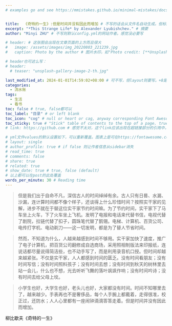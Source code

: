 ```yaml
---
# examples go and see https://mmistakes.github.io/minimal-mistakes/docs/quick-start-guide/


title:  《奇特的一生》:但是时间并没有因此而增加 # 不写的话会从文件名自动生成。但标题不宜太长
excerpt: "*This Strange Life* by Alexander Lyubishchev." # 摘要
author: "Minyi ZHU" # 不写则默认config.yml的网站作者。感觉没必要写

# header: # 这张图会出现在文章页面的上方而且很大
#   image: /assets/images/img_20220803_221239.jpg
#   caption: Photo by the author # 图片水印，如"Photo credit: [**Unsplash**](https://unsplash.com)"

# header也可这么写：
# header:
  # teaser: "unsplash-gallery-image-2-th.jpg"

last_modified_at: 2024-01-01T14:59:02+08:00 # 可不写，但layout则要写。+8是东八区
categories: 
  - 流水账
tags:
  - 生活
  - 看书
toc: false # true, false都可以
toc_label: "目录" # or left blank
toc_icon: "cog" # null or heart or cag, anyway corresponding Font Awesome icon name (without fa prefix)
toc_sticky: true # "Stick" table of contents to the top of a page. true: toc floats. false: toc fixed
# link: https://github.com # 感觉不太对，这个link应该出现在超链接部分的引用中，但是试验后发现会变成文章标题的url，所以注释掉了

# yml文件values的默认设置如下，可以重新覆盖。图表上是可在https://fontawesome.com/start找
# layout: single
# author_profile: true # if false 则让作者信息从sidebar消失
# read_time: true
# comments: false
# share: true
# related: true
# show_date: true # true, false (default) 
# 以上都可以在post的此处覆盖 
words_per_minute: 30 # Reading time 
---
```


<!-- 2023-01-01 14:59:18 flomo摘抄 -->

> 但是我们出于自命不凡，深信古人的时间绰绰有余。古人只有日晷、水漏、沙漏，连计算时间都不像个样子，还谈得上什么珍惜时间？按照实干家的见解，进步不就在于替这位实干家节约时间嘛。为了节约时间，实干家下了马车坐上火车，下了火车坐上飞机。发明了电报和电话来代替书信，电视代替了剧院，拉链代替了扣子，圆珠笔代替了鹅翎。电梯、计算机、百货公司、电传打字机、电动剃刀——这一切发明，都是为了替人节省时间。

> 然而，不知道为什么，人越来越感到时间不够用。实干家加快了速度，推广了电子计算机，把百货公司翻修成自选商场，采用照相制版法来印报纸，连说话都尽量说得简洁些，也不动手写了，而是利用录音机口授。但时间却越来越紧张。不仅是实干家，人人都感到时间的匮乏。没有时间看朋友；没有时间写信；没有时间照料孩子；没有时间去想；没有时间到秋天的树林里去站一会儿，什么也不想，光去听听飞舞的落叶飒飒作响；没有时间吟诗；没有时间去给父母上坟。

> 小学生也好，大学生也好，老头儿也好，大家都没有时间。时间不知哪里去了，越来越少。手表再也不是奢侈品，每个人手腕上都戴着，走得很准，校正过，还防水；人人心里都有一座闹钟滴滴答答走着。但是时间并没有因此而增加。

柳比歇夫《奇特的一生》